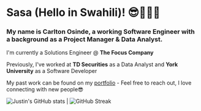 # Sasa (Hello in Swahili)! 😎🙋🏾‍♂️

### My name is Carlton Osinde, a working Software Engineer with a background as a Project Manager & Data Analyst. 
I'm currently a Solutions Engineer @ **The Focus Company**

Previously, I've worked at **TD Securities** as a Data Analyst and **York University** as a Software Developer

My past work can be found on my [portfolio](https://carltonosinde.com/) - Feel free to reach out, I love connecting with new people😎

![Justin's GitHub stats](https://github-readme-stats.vercel.app/api?username=carltonosinde&count_private=true&theme=onedark) | ![GitHub Streak](https://github-readme-streak-stats.herokuapp.com/?user=carltonosinde&theme=dark)
